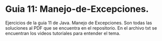 # Guia 11: Manejo-de-Excepciones.
Ejercicios de la guia 11 de Java. Manejo de Excepciones.
Son todas las soluciones al PDF que se encuentra en el repositorio.
En el archivo txt se encuentran los videos tutoriales para entender el tema.
